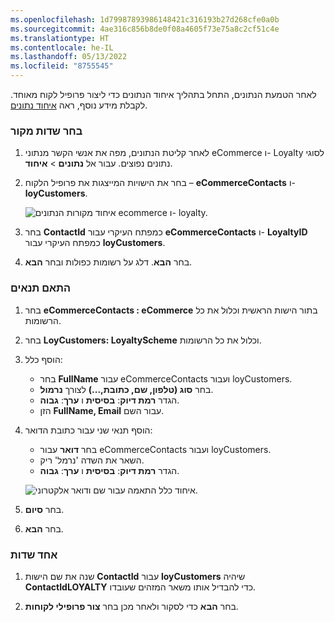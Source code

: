 ```yaml
---
ms.openlocfilehash: 1d79987893986148421c316193b27d268cfe0a0b
ms.sourcegitcommit: 4ae316c856b8de0f08a4605f73e75a8c2cf51c4e
ms.translationtype: HT
ms.contentlocale: he-IL
ms.lasthandoff: 05/13/2022
ms.locfileid: "8755545"
---
```

לאחר הטמעת הנתונים, התחל בתהליך איחוד הנתונים כדי ליצור פרופיל לקוח מאוחד. לקבלת מידע נוסף, ראה [איחוד נתונים](../data-unification.md).

### <a name="select-source-fields"></a>בחר שדות מקור

1. לאחר קליטת הנתונים, מפה את אנשי הקשר מנתוני eCommerce ו- Loyalty לסוגי נתונים נפוצים. עבור אל **נתונים** > **איחוד**.

1. בחר את הישויות המייצגות את פרופיל הלקוח – **eCommerceContacts** ו- **loyCustomers**.

   ![איחוד מקורות הנתונים ecommerce ו- loyalty.](../media/unify-ecommerce-loyalty.png)

1. בחר **ContactId** כמפתח העיקרי עבור **eCommerceContacts** ו- **LoyaltyID** כמפתח העיקרי עבור **loyCustomers**.

1. בחר **הבא**. דלג על רשומות כפולות ובחר **הבא**.

### <a name="match-conditions"></a>התאם תנאים

1. בחר **eCommerceContacts : eCommerce** בתור הישות הראשית וכלול את כל הרשומות.

1. בחר **LoyCustomers: LoyaltyScheme** וכלול את כל הרשומות.

1. הוסף כלל:
   - בחר **FullName** עבור eCommerceContacts ועבור loyCustomers.
   - בחר **סוג (טלפון, שם, כתובת,...)** לצורך **נרמול**.
   - הגדר **רמת דיוק**: **בסיסית** ו **ערך**: **גבוה**.
   - הזן **FullName, Email** עבור השם.

1. הוסף תנאי שני עבור כתובת הדואר:
   - בחר **דואר** עבור eCommerceContacts ועבור loyCustomers.
   - השאר את השדה 'נרמל' ריק.
   - הגדר **רמת דיוק**: **בסיסית** ו **ערך**: **גבוה**.

   ![איחוד כלל התאמה עבור שם ודואר אלקטרוני.](../media/unify-match-rule.png)

1. בחר **סיום**.

1. בחר **הבא**.

### <a name="unify-fields"></a>אחד שדות

1. שנה את שם הישות **ContactId** עבור **loyCustomers** שיהיה **ContactIdLOYALTY** כדי להבדיל אותו משאר המזהים שעובדו.

1. בחר **הבא** כדי לסקור ולאחר מכן בחר **צור פרופילי לקוחות**.
